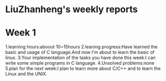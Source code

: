 # LiuZhanheng's weekly reports
# Week 1
1.learning hours:aboout 10~15hours
2.leaning progress:Have learned the basic and usage of C language.And now I'm about to learn the basic of linux.
3.Your implementation of the tasks you have done this week:I can write some simple programs in C language.
4.Unsolved problems:none
5.plan for the next week:I plan to learn more about C/C++ and to learn the Linux and the UNIX.
